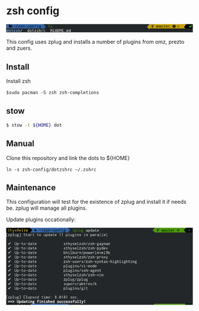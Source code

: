 # zsh config

![cli](./pics/cli.png)

This config uses zplug and installs a number of plugins from
omz, prezto and zuers.

## Install 

Install zsh

```
$sudo pacman -S zsh zsh-completions
```

## stow

```bash
$ stow -t ${HOME} dot
```

## Manual
Clone this repository and link the dots to ${HOME}

```
ln -s zsh-config/dotzshrc ~/.zshrc
```

## Maintenance

This configuration will test for the existence of zplug and install it if needs be.
zplug will manage all plugins.


Update plugins occationally:

![Update](./pics/update.png)

